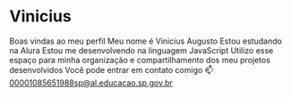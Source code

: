 # Vinicius
Boas vindas ao meu perfil
Meu nome é Vinicius Augusto
Estou estudando na Alura
Estou me desenvolvendo na linguagem JavaScript
Utilizo esse espaço para minha organização e compartilhamento dos meu projetos desenvolvidos
Você pode entrar em contato comigo 📫 00001085651988sp@al.educacao.sp.gov.br
